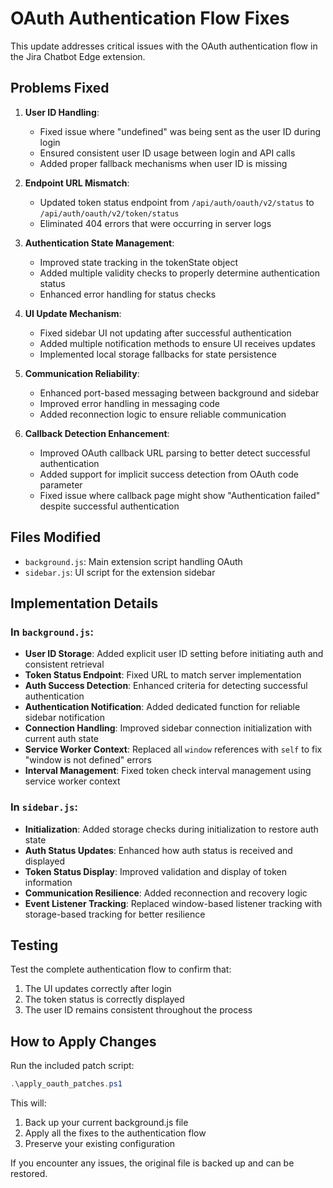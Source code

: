 # OAuth Authentication Flow Fixes

This update addresses critical issues with the OAuth authentication flow in the Jira Chatbot Edge extension.

## Problems Fixed

1. **User ID Handling**:
   - Fixed issue where "undefined" was being sent as the user ID during login
   - Ensured consistent user ID usage between login and API calls
   - Added proper fallback mechanisms when user ID is missing

2. **Endpoint URL Mismatch**:
   - Updated token status endpoint from `/api/auth/oauth/v2/status` to `/api/auth/oauth/v2/token/status`
   - Eliminated 404 errors that were occurring in server logs

3. **Authentication State Management**:
   - Improved state tracking in the tokenState object
   - Added multiple validity checks to properly determine authentication status
   - Enhanced error handling for status checks

4. **UI Update Mechanism**:
   - Fixed sidebar UI not updating after successful authentication
   - Added multiple notification methods to ensure UI receives updates
   - Implemented local storage fallbacks for state persistence

5. **Communication Reliability**:
   - Enhanced port-based messaging between background and sidebar
   - Improved error handling in messaging code
   - Added reconnection logic to ensure reliable communication

6. **Callback Detection Enhancement**:
   - Improved OAuth callback URL parsing to better detect successful authentication
   - Added support for implicit success detection from OAuth code parameter
   - Fixed issue where callback page might show "Authentication failed" despite successful authentication

## Files Modified

- `background.js`: Main extension script handling OAuth
- `sidebar.js`: UI script for the extension sidebar

## Implementation Details

### In `background.js`:

- **User ID Storage**: Added explicit user ID setting before initiating auth and consistent retrieval
- **Token Status Endpoint**: Fixed URL to match server implementation
- **Auth Success Detection**: Enhanced criteria for detecting successful authentication
- **Authentication Notification**: Added dedicated function for reliable sidebar notification
- **Connection Handling**: Improved sidebar connection initialization with current auth state
- **Service Worker Context**: Replaced all `window` references with `self` to fix "window is not defined" errors
- **Interval Management**: Fixed token check interval management using service worker context

### In `sidebar.js`:

- **Initialization**: Added storage checks during initialization to restore auth state
- **Auth Status Updates**: Enhanced how auth status is received and displayed
- **Token Status Display**: Improved validation and display of token information
- **Communication Resilience**: Added reconnection and recovery logic
- **Event Listener Tracking**: Replaced window-based listener tracking with storage-based tracking for better resilience

## Testing

Test the complete authentication flow to confirm that:
1. The UI updates correctly after login
2. The token status is correctly displayed
3. The user ID remains consistent throughout the process

## How to Apply Changes

Run the included patch script:

```powershell
.\apply_oauth_patches.ps1
```

This will:
1. Back up your current background.js file
2. Apply all the fixes to the authentication flow
3. Preserve your existing configuration

If you encounter any issues, the original file is backed up and can be restored.
